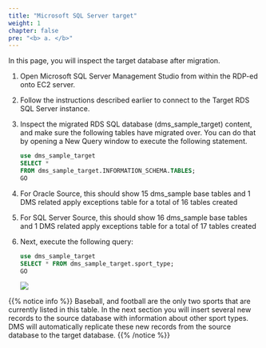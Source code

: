 ```yaml
---
title: "Microsoft SQL Server target"
weight: 1
chapter: false
pre: "<b> a. </b>"
---
```


In this page, you will inspect the target database after migration.

1. Open Microsoft SQL Server Management Studio from within the RDP-ed onto EC2 server.

1. Follow the instructions described earlier to connect to the Target RDS SQL Server instance.

1. Inspect the migrated RDS SQL database (dms_sample_target) content, and make sure the following tables have migrated over. You can do that by opening a New Query window to execute the following statement.

    ```sql
    use dms_sample_target
    SELECT *
    FROM dms_sample_target.INFORMATION_SCHEMA.TABLES;
    GO
    ```

1. For Oracle Source, this should show 15 dms_sample base tables and 1 DMS related apply exceptions table for a total of 16 tables created

1. For SQL Server Source, this should show 16 dms_sample base tables and 1 DMS related apply exceptions table for a total of 17 tables created

1. Next, execute the following query:

    ```sql
    use dms_sample_target
    SELECT * FROM dms_sample_target.sport_type;
    GO
    ```

    ![](/images/3/2/5/a/0001.png?width=80pc)

{{% notice info %}}
Baseball, and football are the only two sports that are currently listed in this table. In the next section you will insert several new records to the source database with information about other sport types. DMS will automatically replicate these new records from the source database to the target database.
{{% /notice %}}